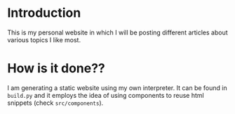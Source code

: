 # Introduction
This is my personal website in which I will be posting different articles about various topics I like most. 

# How is it done??
I am generating a static website using my own interpreter. It can be found in `build.py` and it employs the idea of using components to reuse html snippets (check `src/components`).